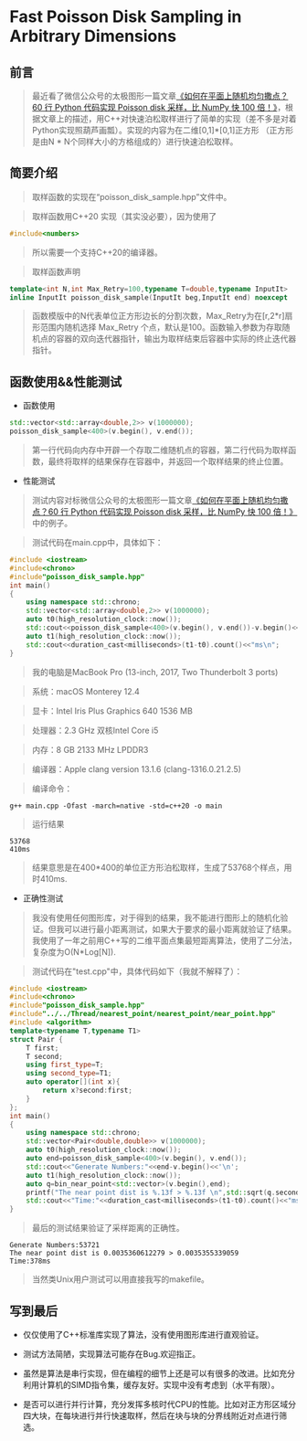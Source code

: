 # Fast Poisson Disk Sampling in Arbitrary Dimensions


## 前言
 > 最近看了微信公众号的太极图形一篇文章[《如何在平面上随机均匀撒点？60 行 Python 代码实现 Poisson disk 采样，比 NumPy 快 100 倍！》](https://mp.weixin.qq.com/s/OpMTkCX-J6_SzSumHJcVJg)，根据文章上的描述，用C++对快速泊松取样进行了简单的实现（差不多是对着Python实现照葫芦画瓢）。实现的内容为在二维[0,1]*[0,1]正方形 （正方形是由N * N个同样大小的方格组成的）进行快速泊松取样。


 ## 简要介绍

> 取样函数的实现在“poisson_disk_sample.hpp”文件中。


 > 取样函数用C++20 实现（其实没必要），因为使用了
 ```C++
 #include<numbers>
 ```
> 所以需要一个支持C++20的编译器。


> 取样函数声明

```C++
template<int N,int Max_Retry=100,typename T=double,typename InputIt>
inline InputIt poisson_disk_sample(InputIt beg,InputIt end) noexcept
```

> 函数模版中的N代表单位正方形边长的分割次数，Max_Retry为在[r,2*r]扇形范围内随机选择 Max_Retry 个点，默认是100。函数输入参数为存取随机点的容器的双向迭代器指针，输出为取样结束后容器中实际的终止迭代器指针。



## 函数使用&&性能测试

+ 函数使用


```C++
std::vector<std::array<double,2>> v(1000000);
poisson_disk_sample<400>(v.begin(), v.end());
```

> 第一行代码向内存中开辟一个存取二维随机点的容器，第二行代码为取样函数，最终将取样的结果保存在容器中，并返回一个取样结果的终止位置。


+ 性能测试

>测试内容对标微信公众号的太极图形一篇文章[《如何在平面上随机均匀撒点？60 行 Python 代码实现 Poisson disk 采样，比 NumPy 快 100 倍！》](https://mp.weixin.qq.com/s/OpMTkCX-J6_SzSumHJcVJg)中的例子。


> 测试代码在main.cpp中，具体如下：
```C++
#include <iostream>
#include<chrono>
#include"poisson_disk_sample.hpp"
int main()
{
    using namespace std::chrono;
    std::vector<std::array<double,2>> v(1000000);
    auto t0(high_resolution_clock::now());
    std::cout<<poisson_disk_sample<400>(v.begin(), v.end())-v.begin()<<'\n';
    auto t1(high_resolution_clock::now());
    std::cout<<duration_cast<milliseconds>(t1-t0).count()<<"ms\n";
}
```

> 我的电脑是MacBook Pro (13-inch, 2017, Two Thunderbolt 3 ports)

> 系统：macOS Monterey 12.4

> 显卡：Intel Iris Plus Graphics 640 1536 MB


>处理器：2.3 GHz 双核Intel Core i5

> 内存：8 GB 2133 MHz LPDDR3


> 编译器：Apple clang version 13.1.6 (clang-1316.0.21.2.5)

> 编译命令：

```shell
g++ main.cpp -Ofast -march=native -std=c++20 -o main
```

> 运行结果

```shell
53768
410ms
```

> 结果意思是在400*400的单位正方形泊松取样，生成了53768个样点，用时410ms.


+ 正确性测试

> 我没有使用任何图形库，对于得到的结果，我不能进行图形上的随机化验证。但我可以进行最小距离测试，如果大于要求的最小距离就验证了结果。我使用了一年之前用C++写的二维平面点集最短距离算法，使用了二分法，复杂度为O(N*Log[N]).

> 测试代码在"test.cpp"中，具体代码如下（我就不解释了）：

```C++
#include <iostream>
#include<chrono>
#include"poisson_disk_sample.hpp"
#include"../../Thread/nearest_point/nearest_point/near_point.hpp"
#include <algorithm>
template<typename T,typename T1>
struct Pair {
    T first;
    T second;
    using first_type=T;
    using second_type=T1;
    auto operator[](int x){
        return x?second:first;
    }
};
int main()
{
    using namespace std::chrono;
    std::vector<Pair<double,double>> v(1000000);
    auto t0(high_resolution_clock::now());
    auto end=poisson_disk_sample<400>(v.begin(), v.end());
    std::cout<<"Generate Numbers:"<<end-v.begin()<<'\n';
    auto t1(high_resolution_clock::now());
    auto q=bin_near_point<std::vector>(v.begin(),end);
    printf("The near point dist is %.13f > %.13f \n",std::sqrt(q.second),std::sqrt(2.)/400.);
    std::cout<<"Time:"<<duration_cast<milliseconds>(t1-t0).count()<<"ms\n";
}

```

> 最后的测试结果验证了采样距离的正确性。

```shell
Generate Numbers:53721
The near point dist is 0.0035360612279 > 0.0035355339059 
Time:378ms
```


> 当然类Unix用户测试可以用直接我写的makefile。


## 写到最后

+ 仅仅使用了C++标准库实现了算法，没有使用图形库进行直观验证。


+ 测试方法简陋，实现算法可能存在Bug.欢迎指正。


+ 虽然是算法是串行实现，但在编程的细节上还是可以有很多的改进。比如充分利用计算机的SIMD指令集，缓存友好。实现中没有考虑到（水平有限）。


+ 是否可以进行并行计算，充分发挥多核时代CPU的性能。比如对正方形区域分四大块，在每块进行并行快速取样，然后在块与块的分界线附近对点进行筛选。

